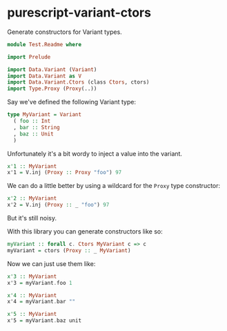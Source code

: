 # purescript-variant-ctors

Generate constructors for Variant types.
```hs
module Test.Readme where

import Prelude

import Data.Variant (Variant)
import Data.Variant as V
import Data.Variant.Ctors (class Ctors, ctors)
import Type.Proxy (Proxy(..))
```
Say we've defined the following Variant type:
```hs
type MyVariant = Variant
  ( foo :: Int
  , bar :: String
  , baz :: Unit
  )
```
Unfortunately it's a bit wordy to inject a value into the variant.
```hs
x'1 :: MyVariant
x'1 = V.inj (Proxy :: Proxy "foo") 97
```
We can do a little better by using a wildcard for the `Proxy` type constructor:
```hs
x'2 :: MyVariant
x'2 = V.inj (Proxy :: _ "foo") 97
```
But it's still noisy.

With this library you can generate constructors like so:
```hs
myVariant :: forall c. Ctors MyVariant c => c
myVariant = ctors (Proxy :: _ MyVariant)
```
Now we can just use them like:
```hs
x'3 :: MyVariant
x'3 = myVariant.foo 1

x'4 :: MyVariant
x'4 = myVariant.bar ""

x'5 :: MyVariant
x'5 = myVariant.baz unit
```
